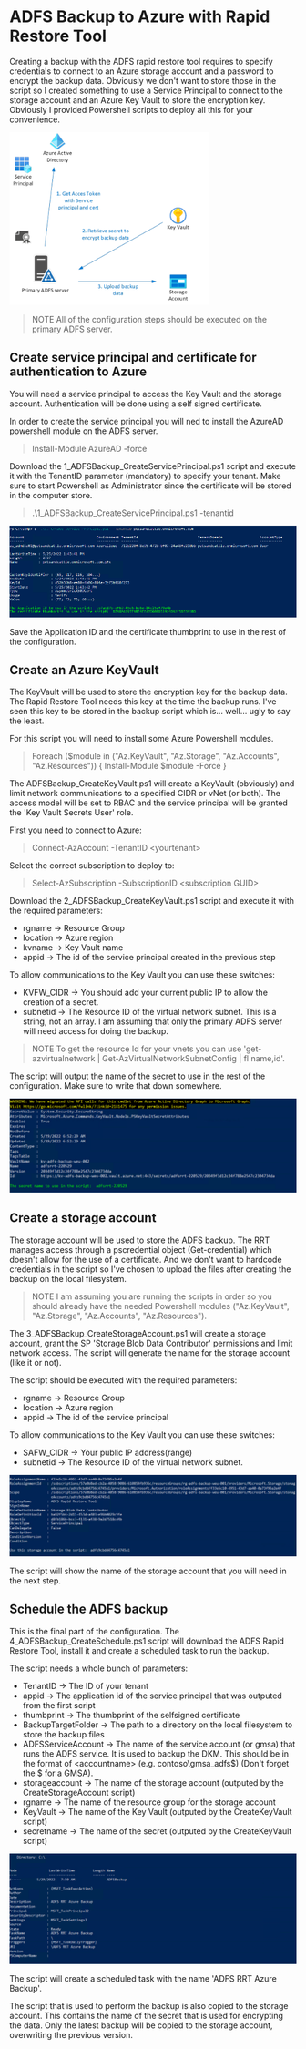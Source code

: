 # ADFS Backup to Azure with Rapid Restore Tool

Creating a backup with the ADFS rapid restore tool requires to specify credentials to connect to an Azure storage account and a password to encrypt the backup data. Obviously we don't want to store those in the script so I created something to use a Service Principal to connect to the storage account and an Azure Key Vault to store the encryption key. Obviously I provided Powershell scripts to deploy all this for your convenience.

[<img src="./images/overview.png" width="350"/>](arch_overview)

>NOTE All of the configuration steps should be executed on the primary ADFS server.

## Create service principal and certificate for authentication to Azure
You will need a service principal to access the Key Vault and the storage account. Authentication will be done using a self signed certificate.

In order to create the service principal you will ned to install the AzureAD powershell module on the ADFS server.

  >Install-Module AzureAD -force

Download the 1_ADFSBackup_CreateServicePrincipal.ps1 script and execute it with the TenantID parameter (mandatory) to specify your tenant. Make sure to start Powershell as Administrator since the certificate will be stored in the computer store.

  >.\1_ADFSBackup_CreateServicePrincipal.ps1 -tenantid <tenantid>

[<img src="./images/appreg.png" />](Appregistrationscreenshot)

Save the Application ID and the certificate thumbprint to use in the rest of the configuration.

## Create an Azure KeyVault

The KeyVault will be used to store the encryption key for the backup data. The Rapid Restore Tool needs this key at the time the backup runs. I've seen this key to be stored in the backup script which is... well... ugly to say the least.

For this script you will need to install some Azure Powershell modules.
>Foreach ($module in ("Az.KeyVault", "Az.Storage", "Az.Accounts", "Az.Resources"))
{
  Install-Module $module -Force
}

The ADFSBackup_CreateKeyVault.ps1 will create a KeyVault (obviously) and limit network communications to a specified CIDR or vNet (or both). The access model will be set to RBAC and the service principal will be granted the 'Key Vault Secrets User' role.

First you need to connect to Azure:
>Connect-AzAccount -TenantID \<yourtenant>

Select the correct subscription to deploy to:
>Select-AzSubscription -SubscriptionID \<subscription GUID>

Download the 2_ADFSBackup_CreateKeyVault.ps1 script and execute it with the required parameters:

- rgname -> Resource Group
- location -> Azure region
- kvname -> Key Vault name
- appid -> The id of the service principal created in the previous step

To allow communications to the Key Vault you can use these switches:
- KVFW_CIDR -> You should add your current public IP to allow the creation of a secret.
- subnetid -> The Resource ID of the virtual network subnet. This is a string, not an array. I am assuming that only the primary ADFS server will need access for doing the backup.

>NOTE To get the resource Id for your vnets you can use 'get-azvirtualnetwork | Get-AzVirtualNetworkSubnetConfig | fl name,id'.

The script will output the name of the secret to use in the rest of the configuration. Make sure to write that down somewhere.

[<img src="./images/kv.png" />](keyvaultscreenshot)

## Create a storage account

The storage account will be used to store the ADFS backup. The RRT manages access through a pscredential object (Get-credential) which doesn't allow for the use of a certificate. And we don't want to hardcode credentials in the script so I've chosen to upload the files after creating the backup on the local filesystem.

>NOTE I am assuming you are running the scripts in order so you should already have the needed Powershell modules ("Az.KeyVault", "Az.Storage", "Az.Accounts", "Az.Resources").

The 3_ADFSBackup_CreateStorageAccount.ps1 will create a storage account, grant the SP 'Storage Blob Data Contributor' permissions and limit network access. The script will generate the name for the storage account (like it or not).

The script should be executed with the required parameters:

- rgname -> Resource Group
- location -> Azure region
- appid -> The id of the service principal

To allow communications to the Key Vault you can use these switches:
- SAFW_CIDR -> Your public IP address(range)
- subnetid -> The Resource ID of the virtual network subnet.

[<img src="./images/storage.png" />](storageaccountscreenshot)

The script will show the name of the storage account that you will need in the next step.

## Schedule the ADFS backup

This is the final part of the configuration. The 4_ADFSBackup_CreateSchedule.ps1 script will download the ADFS Rapid Restore Tool, install it and create a scheduled task to run the backup.

The script needs a whole bunch of parameters:

- TenantID -> The ID of your tenant
- appid -> The application id of the service principal that was outputed from the first script
- thumbprint -> The thumbprint of the selfsigned certificate
- BackupTargetFolder -> The path to a directory on the local filesystem to store the backup files
- ADFSServiceAccount -> The name of the service account (or gmsa) that runs the ADFS service. It is used to backup the DKM. This should be in the format of <domain>\<accountname> (e.g. contoso\gmsa_adfs$) (Don't forget the $ for a GMSA).
- storageaccount -> The name of the storage account (outputed by the CreateStorageAccount script)
- rgname -> The name of the resource group for the storage account
- KeyVault -> The name of the Key Vault (outputed by the CreateKeyVault script)
- secretname -> The name of the secret (outputed by the CreateKeyVault script)

[<img src="./images/schtask.png" />](scheduledtaskscreenshot)

The script will create a scheduled task with the name 'ADFS RRT Azure Backup'.

The script that is used to perform the backup is also copied to the storage account. This contains the name of the secret that is used for encrypting the data. Only the latest backup will be copied to the storage account, overwriting the previous version.